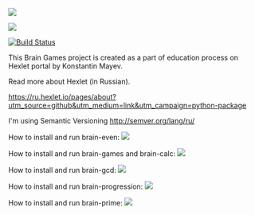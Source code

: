 <a href="https://codeclimate.com/github/kmayev/python-project-lvl1/maintainability"><img src="https://api.codeclimate.com/v1/badges/06967d6e483291247be1/maintainability" /></a>

<a href="https://codeclimate.com/github/kmayev/python-project-lvl1/test_coverage"><img src="https://api.codeclimate.com/v1/badges/06967d6e483291247be1/test_coverage" /></a>


[![Build Status](https://travis-ci.com/kmayev/python-project-lvl1.svg?branch=master)](https://travis-ci.com/kmayev/python-project-lvl1)

This Brain Games project is created as a part of education process on Hexlet portal by Konstantin Mayev.

Read more about Hexlet (in Russian).

https://ru.hexlet.io/pages/about?utm_source=github&utm_medium=link&utm_campaign=python-package

I'm using Semantic Versioning http://semver.org/lang/ru/


How to install and run brain-even:
<a href="https://asciinema.org/a/QCOPEQ7gJaVBk3Jiif1mhQujD" target="_blank"><img src="https://asciinema.org/a/QCOPEQ7gJaVBk3Jiif1mhQujD.svg" /></a>

How to install and run brain-games and brain-calc:
<a href="https://asciinema.org/a/VPNmtjbLFHx6U6KKIZaMDNA5f" target="_blank"><img src="https://asciinema.org/a/VPNmtjbLFHx6U6KKIZaMDNA5f.svg" /></a>

How to install and run brain-gcd:
<a href="https://asciinema.org/a/vSxvF9FosMkbIKbSgd4fhy0m8" target="_blank"><img src="https://asciinema.org/a/vSxvF9FosMkbIKbSgd4fhy0m8.svg" /></a>

How to install and run brain-progression:
<a href="https://asciinema.org/a/BccX1S6YWS01pNUvusEi1YWOx" target="_blank"><img src="https://asciinema.org/a/BccX1S6YWS01pNUvusEi1YWOx.svg" /></a>

How to install and run brain-prime:
<a href="https://asciinema.org/a/fF51bwekIRiZ6E2roczW8xBNG" target="_blank"><img src="https://asciinema.org/a/fF51bwekIRiZ6E2roczW8xBNG.svg" /></a>
